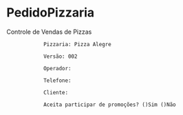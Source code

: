 # PedidoPizzaria

Controle de Vendas de Pizzas


				Pizzaria: Pizza Alegre

				Versão: 002

				Operador:

				Telefone:

				Cliente:
				
				Aceita participar de promoções? ()Sim ()Não
